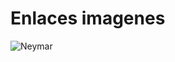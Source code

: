 <!-- Autor: Daniel Benjamin Perez Morales -->
<!-- GitHub: https://github.com/DanielPerezMoralesDev13 -->
<!-- Correo electrónico: danielperezdev@proton.me  -->

# Enlaces imagenes

![Neymar](https://external-content.duckduckgo.com/iu/?u=http%3A%2F%2Fimages.newindianexpress.com%2Fuploads%2Fuser%2Fimagelibrary%2F2017%2F8%2F4%2Foriginal%2FFrance_Soccer_Neymar_S.jpg&f=1&nofb=1&ipt=5a421a4fde196c993edd5caaa07908c59567d9d4dd60000126d6ac0cc796eb2d&ipo=images "Este texto se mostrara si se pasa el cursor sobre el enlace")
